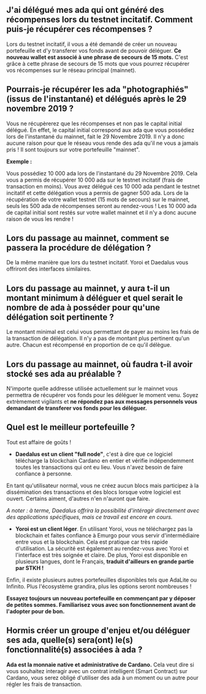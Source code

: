 ## J'ai délégué mes ada qui ont généré des récompenses lors du testnet incitatif. Comment puis-je récupérer ces récompenses ?

Lors du testnet incitatif, il vous a été demandé de créer un nouveau portefeuille et d'y transferer vos fonds avant de pouvoir déléguer. **Ce nouveau wallet est associé à une phrase de secours de 15 mots.** C'est grâce à cette phrase de secours de 15 mots que vous pourrez récupérer vos récompenses sur le réseau principal (mainnet).

## Pourrais-je récupérer les ada "photographiés" (issus de l'instantané) et délégués après le 29 novembre 2019 ?

Vous ne récupèrerez que les récompenses et non pas le capital initial délégué. En effet, le capital initial correspond aux ada que vous possédiez lors de l'instantané du mainnet, fait le 29 Novembre 2019. Il n'y a donc aucune raison pour que le réseau vous rende des ada qu'il ne vous a jamais pris ! Il sont toujours sur votre portefeuille "mainnet".

**Exemple :** 

Vous possédiez 10 000 ada lors de l'instantané du 29 Novembre 2019. Cela vous a permis de récupérer 10 000 ada sur le testnet incitatif (frais de transaction en moins).
Vous avez délégué ces 10 000 ada pendant le testnet incitatif et cette délégation vous a permis de gagner 500 ada. 
Lors de la récupération de votre wallet testnet (15 mots de secours) sur le mainnet, seuls les 500 ada de récompenses seront au rendez-vous !
Les 10 000 ada de capital initial sont restés sur votre wallet mainnet et il n'y a donc aucune raison de vous les rendre !


## Lors du passage au mainnet, comment se passera la procédure de délégation ?

De la même manière que lors du testnet incitatif. Yoroi et Daedalus vous offriront des interfaces similaires.


## Lors du passage au mainnet, y aura t-il un montant minimum à déléguer et quel serait le nombre de ada à posséder pour qu'une délégation soit pertinente ?

Le montant minimal est celui vous permettant de payer au moins les frais de la transaction de délégation. Il n'y a pas de montant plus pertinent qu'un autre. Chacun est récompensé en proportion de ce qu'il délègue. 

## Lors du passage au mainnet, où faudra t-il avoir stocké ses ada au préalable ?

N'importe quelle addresse utilisée actuellement sur le mainnet vous permettra de récupérer vos fonds pour les déléguer le moment venu. 
Soyez extrèmement vigilants et **ne répondez pas aux messages personnels vous demandant de transferer vos fonds pour les déléguer.**

## Quel est le meilleur portefeuille ?

Tout est affaire de goûts !

- **Daedalus est un client "full node"**, c'est à dire que ce logiciel télécharge la blockchain Cardano en entier et vérifie indépendemment toutes les transactions qui ont eu lieu. Vous n'avez besoin de faire confiance à personne.

En tant qu'utilisateur normal, vous ne créez aucun blocs mais participez à la dissémination des transactions et des blocs lorsque votre logiciel est ouvert. Certains aiment, d'autres n'en n'auront que faire.

*A noter : à terme, Daedalus offrira la possibilité d'intéragir directement avec des applications spécifiques, mais ce travail est encore en cours.*

- **Yoroi est un client léger**. En utilisant Yoroi, vous ne téléchargez pas la blockchain et faites confiance à Emurgo pour vous servir d'intermédiaire entre vous et la blockchain. Cela est pratique car très rapide d'utilisation. La sécurité est également au rendez-vous avec Yoroi et l'interface est très soignée et claire. De plus, Yoroi est disponible en plusieurs langues, dont le Français, **traduit d'ailleurs en grande partie par STKH !**

Enfin, il existe plusieurs autres portefeuilles disponibles tels que AdaLite ou Infinito. Plus l'écosystème grandira, plus les options seront nombreuses !

**Essayez toujours un nouveau portefeuille en commençant par y déposer de petites sommes. Familiarisez vous avec son fonctionnement avant de l'adopter pour de bon.**

## Hormis créer un groupe d'enjeu et/ou déléguer ses ada, quelle(s) sera(ont) le(s) fonctionnalité(s) associées à ada ?

**Ada est la monnaie native et administrative de Cardano.** Cela veut dire si vous souhaitez interagir avec un contrat intelligent (Smart Contract) sur Cardano, vous serez obligé d'utiliser des ada à un moment ou un autre pour régler les frais de transaction.
